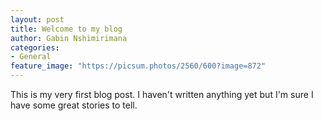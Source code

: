 ```yaml
---
layout: post
title: Welcome to my blog
author: Gabin Nshimirimana
categories:
- General
feature_image: "https://picsum.photos/2560/600?image=872"
---
```


This is my very first blog post. I haven't written anything yet but I'm sure I have some great stories to tell.                                                                                       
                                                                                          
